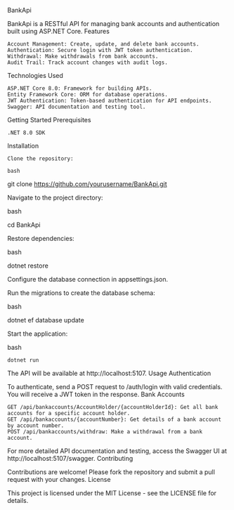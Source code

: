 BankApi

BankApi is a RESTful API for managing bank accounts and authentication built using ASP.NET Core.
Features

    Account Management: Create, update, and delete bank accounts.
    Authentication: Secure login with JWT token authentication.
    Withdrawal: Make withdrawals from bank accounts.
    Audit Trail: Track account changes with audit logs.

Technologies Used

    ASP.NET Core 8.0: Framework for building APIs.
    Entity Framework Core: ORM for database operations.
    JWT Authentication: Token-based authentication for API endpoints.
    Swagger: API documentation and testing tool.

Getting Started
Prerequisites

    .NET 8.0 SDK

Installation

    Clone the repository:

    bash

git clone https://github.com/yourusername/BankApi.git

Navigate to the project directory:

bash

cd BankApi

Restore dependencies:

bash

dotnet restore

Configure the database connection in appsettings.json.

Run the migrations to create the database schema:

bash

dotnet ef database update

Start the application:

bash

    dotnet run

The API will be available at http://localhost:5107.
Usage
Authentication

To authenticate, send a POST request to /auth/login with valid credentials. You will receive a JWT token in the response.
Bank Accounts

    GET /api/bankaccounts/AccountHolder/{accountHolderId}: Get all bank accounts for a specific account holder.
    GET /api/bankaccounts/{accountNumber}: Get details of a bank account by account number.
    POST /api/bankaccounts/withdraw: Make a withdrawal from a bank account.

For more detailed API documentation and testing, access the Swagger UI at http://localhost:5107/swagger.
Contributing

Contributions are welcome! Please fork the repository and submit a pull request with your changes.
License

This project is licensed under the MIT License - see the LICENSE file for details.